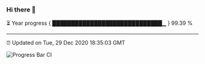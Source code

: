 ### Hi there 👋

⏳ Year progress { █████████████████████████████▁ } 99.39 %

---

⏰ Updated on Tue, 29 Dec 2020 18:35:03 GMT

![Progress Bar CI](https://github.com/liununu/liununu/workflows/Progress%20Bar%20CI/badge.svg)
